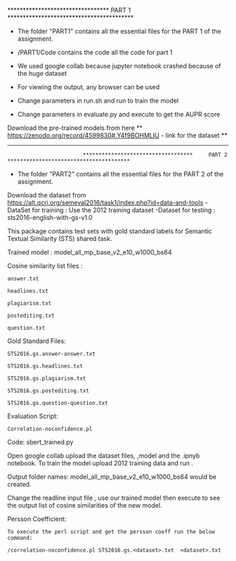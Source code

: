 *********************************   PART 1   *****************************************


- The folder "PART1" contains all the essential files for the PART 1 of the assignment.

- /PART1/Code contains the code all the code for part 1

- We used google collab because jupyter notebook crashed because of the huge dataset

- For viewing the output, any browser can be used

- Change parameters in run.sh and run to train the model
- Change parameters in evaluate.py and execute to get the AUPR score


Download the pre-trained models from here
** https://zenodo.org/record/4599830#.Y4f9BOHMLIU - link for the dataset **

----------------------------------------------------------------------------------------------------------------------------------------------------------------------------------------------------------------------------------------------------------------------------------------------------------------

                            ***********************************     PART 2   ***************************************


- The folder "PART2" contains all the essential files for the PART 2 of the assignment.

Download the dataset from https://alt.qcri.org/semeval2016/task1/index.php?id=data-and-tools
-DataSet for training : Use the 2012 training dataset
-Dataset for testing  : sts2016-english-with-gs-v1.0

This package contains test sets with gold standard labels for Semantic Textual Similarity (STS) shared task.

Trained model : model_all_mp_base_v2_e10_w1000_bs64

Cosine similarity list files :

    answer.txt

    headlines.txt

    plagiarism.txt

    postediting.txt

    question.txt


Gold Standard Files:

    STS2016.gs.answer-answer.txt

    STS2016.gs.headlines.txt

    STS2016.gs.plagiarism.txt

    STS2016.gs.postediting.txt

    STS2016.gs.question-question.txt




Evaluation Script:

    Correlation-noconfidence.pl



Code: sbert_trained.py



Open google collab upload the dataset files, ,model  and the .ipnyb notebook.
To train the model upload 2012 training data and run .

Output folder names: model_all_mp_base_v2_e10_w1000_bs64 would be created.

Change the readline input file , use our trained model then execute to see the output list of cosine similarities of the new model.


Persson Coefficient:

    To execute the perl script and get the persson coeff run the below command:

    /correlation-noconfidence.pl STS2016.gs.<dataset>.txt  <dataset>.txt



